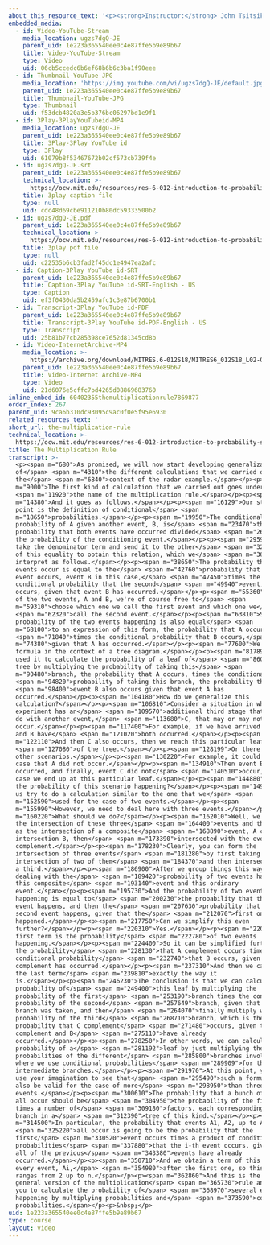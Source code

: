 ```yaml
---
about_this_resource_text: '<p><strong>Instructor:</strong> John Tsitsiklis</p>'
embedded_media:
  - id: Video-YouTube-Stream
    media_location: ugzs7dgQ-JE
    parent_uid: 1e223a365540ee0c4e87ffe5b9e89b67
    title: Video-YouTube-Stream
    type: Video
    uid: 06cb5ccedc6b6ef68b6b6c3ba1f90eee
  - id: Thumbnail-YouTube-JPG
    media_location: 'https://img.youtube.com/vi/ugzs7dgQ-JE/default.jpg'
    parent_uid: 1e223a365540ee0c4e87ffe5b9e89b67
    title: Thumbnail-YouTube-JPG
    type: Thumbnail
    uid: f53dcb4820a3e5b376bc06297bd1e9f1
  - id: 3Play-3PlayYouTubeid-MP4
    media_location: ugzs7dgQ-JE
    parent_uid: 1e223a365540ee0c4e87ffe5b9e89b67
    title: 3Play-3Play YouTube id
    type: 3Play
    uid: 61079b8f53467672b02cf573cb739f4e
  - id: ugzs7dgQ-JE.srt
    parent_uid: 1e223a365540ee0c4e87ffe5b9e89b67
    technical_location: >-
      https://ocw.mit.edu/resources/res-6-012-introduction-to-probability-spring-2018/part-i-the-fundamentals/the-multiplication-rule/ugzs7dgQ-JE.srt
    title: 3play caption file
    type: null
    uid: cdc48d69cbe911210b80dc59333500b2
  - id: ugzs7dgQ-JE.pdf
    parent_uid: 1e223a365540ee0c4e87ffe5b9e89b67
    technical_location: >-
      https://ocw.mit.edu/resources/res-6-012-introduction-to-probability-spring-2018/part-i-the-fundamentals/the-multiplication-rule/ugzs7dgQ-JE.pdf
    title: 3play pdf file
    type: null
    uid: c22535b6cb3fad2f45dc1e4947ea2afc
  - id: Caption-3Play YouTube id-SRT
    parent_uid: 1e223a365540ee0c4e87ffe5b9e89b67
    title: Caption-3Play YouTube id-SRT-English - US
    type: Caption
    uid: ef3f0430da5b2459afc1c3e87b6700b1
  - id: Transcript-3Play YouTube id-PDF
    parent_uid: 1e223a365540ee0c4e87ffe5b9e89b67
    title: Transcript-3Play YouTube id-PDF-English - US
    type: Transcript
    uid: 25b81b77cb285398ce7652d81345cd8b
  - id: Video-InternetArchive-MP4
    media_location: >-
      https://archive.org/download/MITRES.6-012S18/MITRES6_012S18_L02-06_300k.mp4
    parent_uid: 1e223a365540ee0c4e87ffe5b9e89b67
    title: Video-Internet Archive-MP4
    type: Video
    uid: 21d6076e5cffc7bd4265d08869683760
inline_embed_id: 60402355themultiplicationrule7869877
order_index: 267
parent_uid: 9ca6b310dc93095c9ac0f0e5f95e6930
related_resources_text: ''
short_url: the-multiplication-rule
technical_location: >-
  https://ocw.mit.edu/resources/res-6-012-introduction-to-probability-spring-2018/part-i-the-fundamentals/the-multiplication-rule
title: The Multiplication Rule
transcript: >-
  <p><span m="680">As promised, we will now start developing generalizations
  of</span> <span m="4310">the different calculations that we carried out in
  the</span> <span m="6840">context of the radar example.</span></p><p><span
  m="9000">The first kind of calculation that we carried out goes under</span>
  <span m="11920">the name of the multiplication rule.</span></p><p><span
  m="14380">And it goes as follows.</span></p><p><span m="16129">Our starting
  point is the definition of conditional</span> <span
  m="18650">probabilities.</span></p><p><span m="19950">The conditional
  probability of A given another event, B, is</span> <span m="23470">the
  probability that both events have occurred divided</span> <span m="26720">by
  the probability of the conditioning event.</span></p><p><span m="29590">We now
  take the denominator term and send it to the other</span> <span m="32940">side
  of this equality to obtain this relation, which we</span> <span m="36850">can
  interpret as follows.</span></p><p><span m="38650">The probability that two
  events occur is equal to the</span> <span m="42760">probability that a first
  event occurs, event B in this case,</span> <span m="47450">times the
  conditional probability that the second</span> <span m="49940">event, event A,
  occurs, given that event B has occurred.</span></p><p><span m="55360">Now, out
  of the two events, A and B, we're of course free to</span> <span
  m="59310">choose which one we call the first event and which one we</span>
  <span m="62320">call the second event.</span></p><p><span m="63810">So the
  probability of the two events happening is also equal</span> <span
  m="68100">to an expression of this form, the probability that A occurs</span>
  <span m="71840">times the conditional probability that B occurs,</span> <span
  m="74380">given that A has occurred.</span></p><p><span m="77600">We used this
  formula in the context of a tree diagram.</span></p><p><span m="81789">And we
  used it to calculate the probability of a leaf of</span> <span m="86000">this
  tree by multiplying the probability of taking this</span> <span
  m="90480">branch, the probability that A occurs, times the conditional</span>
  <span m="94820">probability of taking this branch, the probability that</span>
  <span m="98400">event B also occurs given that event A has
  occurred.</span></p><p><span m="104180">How do we generalize this
  calculation?</span></p><p><span m="106810">Consider a situation in which the
  experiment has an</span> <span m="109570">additional third stage that has to
  do with another event,</span> <span m="113680">C, that may or may not
  occur.</span></p><p><span m="117400">For example, if we have arrived here, A
  and B have</span> <span m="121020">both occurred.</span></p><p><span
  m="122110">And then C also occurs, then we reach this particular leaf</span>
  <span m="127080">of the tree.</span></p><p><span m="128199">Or there could be
  other scenarios.</span></p><p><span m="130220">For example, it could be the
  case that A did not occur.</span></p><p><span m="134910">Then event B
  occurred, and finally, event C did not</span> <span m="140510">occur, in which
  case we end up at this particular leaf.</span></p><p><span m="144880">What is
  the probability of this scenario happening?</span></p><p><span m="149370">Let
  us try to do a calculation similar to the one that we</span> <span
  m="152590">used for the case of two events.</span></p><p><span
  m="155990">However, we need to deal here with three events.</span></p><p><span
  m="160220">What should we do?</span></p><p><span m="162010">Well, we look at
  the intersection of these three</span> <span m="164400">events and think of it
  as the intersection of a composite</span> <span m="168890">event, A complement
  intersection B, then</span> <span m="173390">intersected with the event C
  complement.</span></p><p><span m="178230">Clearly, you can form the
  intersection of three events</span> <span m="181280">by first taking the
  intersection of two of them</span> <span m="184370">and then intersecting with
  a third.</span></p><p><span m="186900">After we group things this way, we're
  dealing with the</span> <span m="189420">probability of two events happening,
  this composite</span> <span m="193140">event and this ordinary
  event.</span></p><p><span m="195730">And the probability of two events
  happening is equal to</span> <span m="200230">the probability that the first
  event happens, and then the</span> <span m="207630">probability that the
  second event happens, given that the</span> <span m="212070">first one has
  happened.</span></p><p><span m="217750">Can we simplify this even
  further?</span></p><p><span m="220310">Yes.</span></p><p><span m="220900">The
  first term is the probability</span> <span m="222780">of two events
  happening.</span></p><p><span m="224400">So it can be simplified further as
  the probability</span> <span m="228130">that A complement occurs times the
  conditional probability</span> <span m="232740">that B occurs, given that A
  complement has occurred.</span></p><p><span m="237310">And then we carry over
  the last term</span> <span m="239810">exactly the way it
  is.</span></p><p><span m="246230">The conclusion is that we can calculate the
  probability of</span> <span m="249400">this leaf by multiplying the
  probability of the first</span> <span m="253190">branch times the conditional
  probability of the second</span> <span m="257649">branch, given that the first
  branch was taken, and then</span> <span m="264070">finally multiply with the
  probability of the third</span> <span m="268710">branch, which is the
  probability that C complement</span> <span m="271480">occurs, given that A
  complement and B</span> <span m="275110">have already
  occurred.</span></p><p><span m="278250">In other words, we can calculate the
  probability of a</span> <span m="281192">leaf by just multiplying the
  probabilities of the different</span> <span m="285800">branches involved and
  where we use conditional probabilities</span> <span m="289909">for the
  intermediate branches.</span></p><p><span m="291970">At this point, you can
  use your imagination to see that</span> <span m="295490">such a formula should
  also be valid for the case of more</span> <span m="298950">than three
  events.</span></p><p><span m="300610">The probability that a bunch of events
  all occur should be</span> <span m="304950">the probability of the first event
  times a number of</span> <span m="309180">factors, each corresponding to a
  branch in a</span> <span m="312390">tree of this kind.</span></p><p><span
  m="314500">In particular, the probability that events A1, A2, up to An</span>
  <span m="325220">all occur is going to be the probability that the
  first</span> <span m="330520">event occurs times a product of conditional
  probabilities</span> <span m="337880">that the i-th event occurs, given that
  all of the previous</span> <span m="343380">events have already
  occurred.</span></p><p><span m="350710">And we obtain a term of this kind for
  every event, Ai,</span> <span m="354980">after the first one, so this product
  ranges from 2 up to n.</span></p><p><span m="362860">And this is the most
  general version of the multiplication</span> <span m="365730">rule and allows
  you to calculate the probability of</span> <span m="368970">several events
  happening by multiplying probabilities and</span> <span m="373590">conditional
  probabilities.</span></p><p>&nbsp;</p>
uid: 1e223a365540ee0c4e87ffe5b9e89b67
type: course
layout: video
---
```


